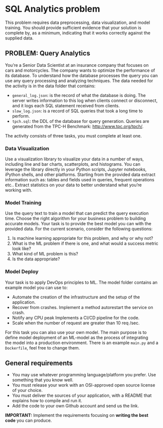 # SQL Analytics problem

This problem requires data preprocessing, data visualization, and model training. You should provide sufficient evidence that your solution is complete by, as a minimum, indicating that it works correctly against the supplied data.

## PROBLEM: Query Analytics

You’re a Senior Data Scientist at an insurance company that focuses on cars and motorcycles. The company wants to optimize the performance of its database. To understand how the database processes the query you can use any query processing and analyzing techniques. The data needed for the activity is in the data folder that contains:

- ```general_log.json```: is the record of what the database is doing. The server writes information to this log when clients connect or disconnect, and it logs each SQL statement received from clients.
- ```slow_log.json```: is a record of SQL queries that took a long time to perform.
- ```tpch.sql```: the DDL of the database for query generation. Queries are generated from the TPC-H Benchmark: http://www.tpc.org/tpch/.

The activity consists of three tasks, you must complete at least one.

### Data Visualization

Use a visualization library to visualize your data in a number of ways, including line and bar charts, scatterplots, and histograms. You can leverage the library directly in your Python scripts, Jupyter notebooks, iPython shells, and other platforms. Starting from the provided data extract information such as: tables and fields used in queries, frequent operations etc.. Extract statistics on your data to better understand what you’re working with.

### Model Training

Use the query text to train a model that can predict the query execution time. Choose the right algorithm for your business problem to building accurate models. Your task is to provide the best model you can with the provided data. For the current scenario, consider the following questions:

1.	Is machine learning appropriate for this problem, and why or why not?
2.	What is the ML problem if there is one, and what would a success metric look like?
3.	What kind of ML problem is this?
4.	Is the data appropriate?

### Model Deploy

Your task is to apply DevOps principles to ML. The model folder contains an example model you can use to:
- Automate the creation of the infrastructure and the setup of the application. 
- Recover from crashes. Implement a method autorestart the service on crash. 
- Notify any CPU peak Implements a CI/CD pipeline for the code.
- Scale when the number of request are greater than 10 req /sec.

For this task you can also use your own model. The main purpose is to define model deployment of an ML-model as the process of integrating the model into a production environment. There is an example ```main.py``` and a ```Dockerfile```, feel free to change them.

## General requirements
- You may use whatever programming language/platform you prefer. Use something that you know well.
- You must release your work with an OSI-approved open source license of your choice.
- You must deliver the sources of your application, with a README that explains how to compile and run it.
- Add the code to your own Github account and send us the link.

**IMPORTANT:**  Implement the requirements focusing on **writing the best code** you can produce.


